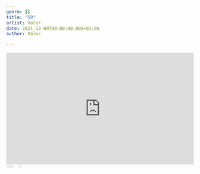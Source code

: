 ```yaml
---
genre: []
title: "59"
artist: Valer
date: 2021-12-09T00:00:00.000+01:00
author: Valer

---
```

<iframe width="100%" height="300" scrolling="no" frameborder="no" allow="autoplay" src="https://w.soundcloud.com/player/?url=https%3A//api.soundcloud.com/tracks/1174259086&color=%23ff5500&auto_play=false&hide_related=false&show_comments=true&show_user=true&show_reposts=false&show_teaser=true&visual=true"></iframe><div style="font-size: 10px; color: #cccccc;line-break: anywhere;word-break: normal;overflow: hidden;white-space: nowrap;text-overflow: ellipsis; font-family: Interstate,Lucida Grande,Lucida Sans Unicode,Lucida Sans,Garuda,Verdana,Tahoma,sans-serif;font-weight: 100;"><a href="https://soundcloud.com/user-985216227" title="valer" target="_blank" style="color: #cccccc; text-decoration: none;">valer</a> · <a href="https://soundcloud.com/user-985216227/59a" title="59" target="_blank" style="color: #cccccc; text-decoration: none;">59</a></div>